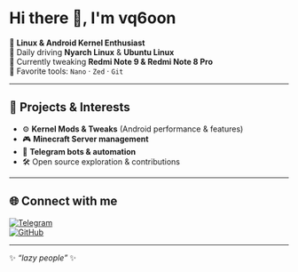 # Hi there 👋, I'm vq6oon  

🚀 **Linux & Android Kernel Enthusiast**  
🐧 Daily driving **Nyarch Linux** & **Ubuntu Linux**  
📱 Currently tweaking **Redmi Note 9 & Redmi Note 8 Pro**  
🔧 Favorite tools: `Nano` · `Zed` · `Git`  

---

## 🔨 Projects & Interests
- ⚙️ **Kernel Mods & Tweaks** (Android performance & features)  
- 🎮 **Minecraft Server management**  
- 🤖 **Telegram bots & automation**  
- 🛠️ Open source exploration & contributions  

---

## 🌐 Connect with me
[![Telegram](https://img.shields.io/badge/Telegram-2CA5E0?style=for-the-badge&logo=telegram&logoColor=white)](https://t.me/vq6oon)  
[![GitHub](https://img.shields.io/badge/GitHub-000000?style=for-the-badge&logo=github&logoColor=white)](https://github.com/vq6oon)  

---

✨ *“lazy people”* ✨
